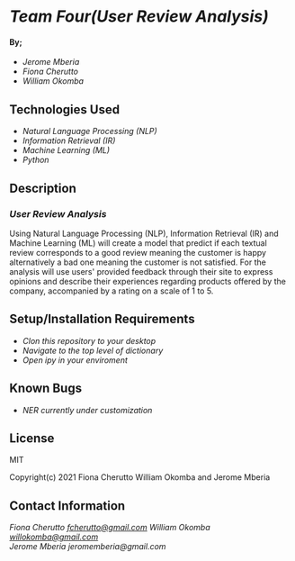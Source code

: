 
# _Team Four(User Review Analysis)_


#### By;
* _Jerome Mberia_
* _Fiona Cherutto_
* _William Okomba_


## Technologies Used


* _Natural Language Processing (NLP)_
* _Information Retrieval (IR)_
* _Machine Learning (ML)_
* _Python_

## Description


### _User Review Analysis_
Using Natural Language Processing (NLP), Information Retrieval (IR) and Machine Learning (ML) will create a model that predict if each textual review corresponds to a good review meaning the customer is happy alternatively a bad one meaning the customer is not satisfied.
For the analysis will use users' provided feedback through their site to express opinions and describe their experiences regarding products offered by the company, accompanied by a rating on a scale of 1 to 5.

## Setup/Installation Requirements

* _Clon this repository to your desktop_
* _Navigate to the top level of dictionary_
* _Open ipy in your enviroment_


## Known Bugs

* _NER currently under customization_


## License

MIT

Copyright(c) 2021 Fiona Cherutto William Okomba and Jerome Mberia


## Contact Information

_Fiona Cherutto  fcherutto@gmail.com   William Okomba willokomba@gmail.com 	 
Jerome Mberia jeromemberia@gmail.com_
